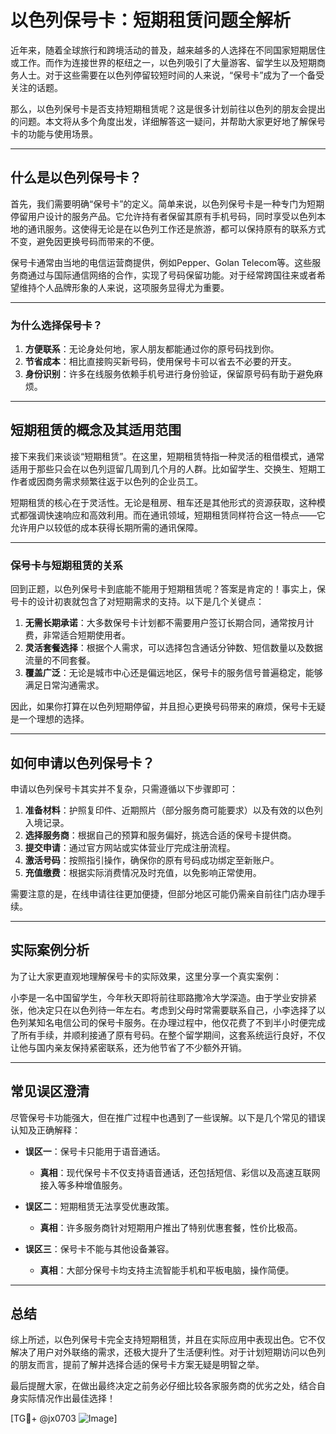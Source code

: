 # 以色列保号卡：短期租赁问题全解析

近年来，随着全球旅行和跨境活动的普及，越来越多的人选择在不同国家短期居住或工作。而作为连接世界的枢纽之一，以色列吸引了大量游客、留学生以及短期商务人士。对于这些需要在以色列停留较短时间的人来说，“保号卡”成为了一个备受关注的话题。

那么，以色列保号卡是否支持短期租赁呢？这是很多计划前往以色列的朋友会提出的问题。本文将从多个角度出发，详细解答这一疑问，并帮助大家更好地了解保号卡的功能与使用场景。

---

## 什么是以色列保号卡？

首先，我们需要明确“保号卡”的定义。简单来说，以色列保号卡是一种专门为短期停留用户设计的服务产品。它允许持有者保留其原有手机号码，同时享受以色列本地的通讯服务。这使得无论是在以色列工作还是旅游，都可以保持原有的联系方式不变，避免因更换号码而带来的不便。

保号卡通常由当地的电信运营商提供，例如Pepper、Golan Telecom等。这些服务商通过与国际通信网络的合作，实现了号码保留功能。对于经常跨国往来或者希望维持个人品牌形象的人来说，这项服务显得尤为重要。

---

### 为什么选择保号卡？

1. **方便联系**：无论身处何地，家人朋友都能通过你的原号码找到你。
2. **节省成本**：相比直接购买新号码，使用保号卡可以省去不必要的开支。
3. **身份识别**：许多在线服务依赖手机号进行身份验证，保留原号码有助于避免麻烦。

---

## 短期租赁的概念及其适用范围

接下来我们来谈谈“短期租赁”。在这里，短期租赁特指一种灵活的租借模式，通常适用于那些只会在以色列逗留几周到几个月的人群。比如留学生、交换生、短期工作者或因商务需求频繁往返于以色列的企业员工。

短期租赁的核心在于灵活性。无论是租房、租车还是其他形式的资源获取，这种模式都强调快速响应和高效利用。而在通讯领域，短期租赁同样符合这一特点——它允许用户以较低的成本获得长期所需的通讯保障。

---

### 保号卡与短期租赁的关系

回到正题，以色列保号卡到底能不能用于短期租赁呢？答案是肯定的！事实上，保号卡的设计初衷就包含了对短期需求的支持。以下是几个关键点：

1. **无需长期承诺**：大多数保号卡计划都不需要用户签订长期合同，通常按月计费，非常适合短期使用者。
2. **灵活套餐选择**：根据个人需求，可以选择包含通话分钟数、短信数量以及数据流量的不同套餐。
3. **覆盖广泛**：无论是城市中心还是偏远地区，保号卡的服务信号普遍稳定，能够满足日常沟通需求。

因此，如果你打算在以色列短期停留，并且担心更换号码带来的麻烦，保号卡无疑是一个理想的选择。

---

## 如何申请以色列保号卡？

申请以色列保号卡其实并不复杂，只需遵循以下步骤即可：

1. **准备材料**：护照复印件、近期照片（部分服务商可能要求）以及有效的以色列入境记录。
2. **选择服务商**：根据自己的预算和服务偏好，挑选合适的保号卡提供商。
3. **提交申请**：通过官方网站或实体营业厅完成注册流程。
4. **激活号码**：按照指引操作，确保你的原有号码成功绑定至新账户。
5. **充值缴费**：根据实际消费情况及时充值，以免影响正常使用。

需要注意的是，在线申请往往更加便捷，但部分地区可能仍需亲自前往门店办理手续。

---

## 实际案例分析

为了让大家更直观地理解保号卡的实际效果，这里分享一个真实案例：

小李是一名中国留学生，今年秋天即将前往耶路撒冷大学深造。由于学业安排紧张，他决定只在以色列待一年左右。考虑到父母时常需要联系自己，小李选择了以色列某知名电信公司的保号卡服务。在办理过程中，他仅花费了不到半小时便完成了所有手续，并顺利接通了原有号码。在整个留学期间，这套系统运行良好，不仅让他与国内亲友保持紧密联系，还为他节省了不少额外开销。

---

## 常见误区澄清

尽管保号卡功能强大，但在推广过程中也遇到了一些误解。以下是几个常见的错误认知及正确解释：

- **误区一**：保号卡只能用于语音通话。
  - **真相**：现代保号卡不仅支持语音通话，还包括短信、彩信以及高速互联网接入等多种增值服务。
  
- **误区二**：短期租赁无法享受优惠政策。
  - **真相**：许多服务商针对短期用户推出了特别优惠套餐，性价比极高。

- **误区三**：保号卡不能与其他设备兼容。
  - **真相**：大部分保号卡均支持主流智能手机和平板电脑，操作简便。

---

## 总结

综上所述，以色列保号卡完全支持短期租赁，并且在实际应用中表现出色。它不仅解决了用户对外联络的需求，还极大提升了生活便利性。对于计划短期访问以色列的朋友而言，提前了解并选择合适的保号卡方案无疑是明智之举。

最后提醒大家，在做出最终决定之前务必仔细比较各家服务商的优劣之处，结合自身实际情况作出最佳选择！

[TG💪+ @jx0703 ![Image](https://github.com/user-attachments/assets/dbca1d08-cadb-493c-b0ec-ad6f7a83f270)]
